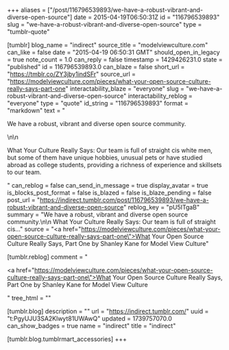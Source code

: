 +++
aliases = ["/post/116796539893/we-have-a-robust-vibrant-and-diverse-open-source"]
date = 2015-04-19T06:50:31Z
id = "116796539893"
slug = "we-have-a-robust-vibrant-and-diverse-open-source"
type = "tumblr-quote"

[tumblr]
blog_name = "indirect"
source_title = "modelviewculture.com"
can_like = false
date = "2015-04-19 06:50:31 GMT"
should_open_in_legacy = true
note_count = 1.0
can_reply = false
timestamp = 1429426231.0
state = "published"
id = 116796539893.0
can_blaze = false
short_url = "https://tmblr.co/ZY3jby1indSFr"
source_url = "https://modelviewculture.com/pieces/what-your-open-source-culture-really-says-part-one"
interactability_blaze = "everyone"
slug = "we-have-a-robust-vibrant-and-diverse-open-source"
interactability_reblog = "everyone"
type = "quote"
id_string = "116796539893"
format = "markdown"
text = "<p>We have a robust, vibrant and diverse open source community.</p>\n\n<p>What Your Culture Really Says: Our team is full of straight cis white men, but some of them have unique hobbies, unusual pets or have studied abroad as college students, providing a richness of experience and skillsets to our team.</p>"
can_reblog = false
can_send_in_message = true
display_avatar = true
is_blocks_post_format = false
is_blazed = false
is_blaze_pending = false
post_url = "https://indirect.tumblr.com/post/116796539893/we-have-a-robust-vibrant-and-diverse-open-source"
reblog_key = "pU5ITgaB"
summary = "We have a robust, vibrant and diverse open source community.\n\n What Your Culture Really Says: Our team is full of straight cis..."
source = "<a href=\"https://modelviewculture.com/pieces/what-your-open-source-culture-really-says-part-one\">What Your Open Source Culture Really Says, Part One by Shanley Kane for Model View Culture</a>"

[tumblr.reblog]
comment = "<p><a href=\"https://modelviewculture.com/pieces/what-your-open-source-culture-really-says-part-one\">What Your Open Source Culture Really Says, Part One by Shanley Kane for Model View Culture</a></p>"
tree_html = ""

[tumblr.blog]
description = ""
url = "https://indirect.tumblr.com/"
uuid = "t:PgyUJU3SA2Klwyt81UWAwQ"
updated = 1739757070.0
can_show_badges = true
name = "indirect"
title = "indirect"

[tumblr.blog.tumblrmart_accessories]
+++
